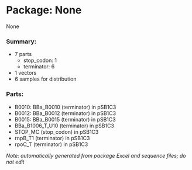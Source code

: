 # Package: None

None

### Summary:

- 7 parts
    - stop_codon: 1
    - terminator: 6
- 1 vectors
- 6 samples for distribution

### Parts:

- B0010: BBa_B0010 (terminator) in pSB1C3
- B0012: BBa_B0012 (terminator) in pSB1C3
- B0015: BBa_B0015 (terminator) in pSB1C3
- BBa_B1006_T_U10 (terminator) in pSB1C3
- STOP_MC (stop_codon) in pSB1C3
- rnpB_T1 (terminator) in pSB1C3
- rpoC_T (terminator) in pSB1C3

_Note: automatically generated from package Excel and sequence files; do not edit_
